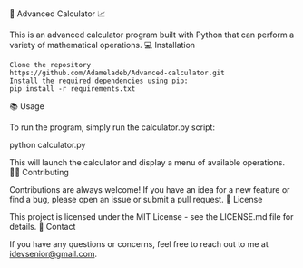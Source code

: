 🧮 Advanced Calculator 📈

This is an advanced calculator program built with Python that can perform a variety of mathematical operations.
💻 Installation

    Clone the repository
    https://github.com/Adameladeb/Advanced-calculator.git
    Install the required dependencies using pip:
    pip install -r requirements.txt



📚 Usage

To run the program, simply run the calculator.py script:

python calculator.py

This will launch the calculator and display a menu of available operations.
🧑‍💻 Contributing

Contributions are always welcome! If you have an idea for a new feature or find a bug, please open an issue or submit a pull request.
📝 License

This project is licensed under the MIT License - see the LICENSE.md file for details.
📧 Contact

If you have any questions or concerns, feel free to reach out to me at idevsenior@gmail.com.
